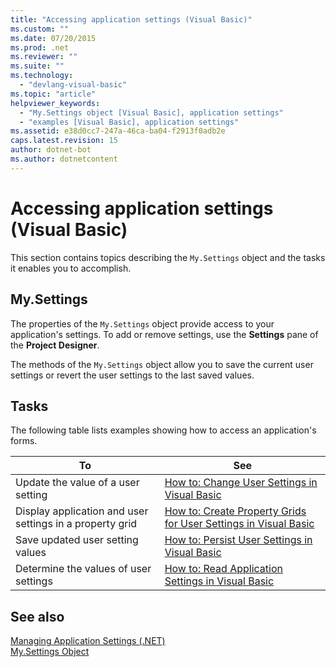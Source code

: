 ```yaml
---
title: "Accessing application settings (Visual Basic)"
ms.custom: ""
ms.date: 07/20/2015
ms.prod: .net
ms.reviewer: ""
ms.suite: ""
ms.technology: 
  - "devlang-visual-basic"
ms.topic: "article"
helpviewer_keywords: 
  - "My.Settings object [Visual Basic], application settings"
  - "examples [Visual Basic], application settings"
ms.assetid: e38d0cc7-247a-46ca-ba04-f2913f0adb2e
caps.latest.revision: 15
author: dotnet-bot
ms.author: dotnetcontent
---
```

# Accessing application settings (Visual Basic)
This section contains topics describing the `My.Settings` object and the tasks it enables you to accomplish.  
  
## My.Settings  
 The properties of the `My.Settings` object provide access to your application's settings. To add or remove settings, use the **Settings** pane of the **Project Designer**.  
  
 The methods of the `My.Settings` object allow you to save the current user settings or revert the user settings to the last saved values.  
  
## Tasks  
 The following table lists examples showing how to access an application's forms.  
  
|To|See|  
|--------|---------|  
|Update the value of a user setting|[How to: Change User Settings in Visual Basic](../../../../visual-basic/developing-apps/programming/app-settings/how-to-change-user-settings.md)|  
|Display application and user settings in a property grid|[How to: Create Property Grids for User Settings in Visual Basic](../../../../visual-basic/developing-apps/programming/app-settings/how-to-create-property-grids-for-user-settings.md)|  
|Save updated user setting values|[How to: Persist User Settings in Visual Basic](../../../../visual-basic/developing-apps/programming/app-settings/how-to-persist-user-settings.md)|  
|Determine the values of user settings|[How to: Read Application Settings in Visual Basic](../../../../visual-basic/developing-apps/programming/app-settings/how-to-read-application-settings.md)|  
  
## See also  
 [Managing Application Settings (.NET)](/visualstudio/ide/managing-application-settings-dotnet)  
 [My.Settings Object](../../../../visual-basic/language-reference/objects/my-settings-object.md)
